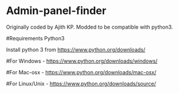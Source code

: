 # Admin-panel-finder
Originally coded by Ajith KP. Modded to be compatible with python3.

#Requirements 
Python3

Install python 3 from https://www.python.org/downloads/


#For Windows      - https://www.python.org/downloads/windows/

#For Mac-osx      - https://www.python.org/downloads/mac-osx/

#For Linux/Unix   - https://www.python.org/downloads/source/
